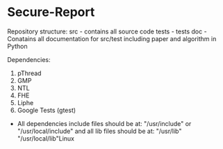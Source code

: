 # Secure-Report

Repository structure:
src - contains all source code
tests - tests
doc - Conatains all documentation for src/test including paper and algorithm in Python

Dependencies:
1. pThread
2. GMP
3. NTL
4. FHE
5. Liphe
6. Google Tests (gtest)

* All dependencies include files should be at: "/usr/include" or "/usr/local/include" 
and all lib files should be at: "/usr/lib" "/usr/local/lib"Linux
